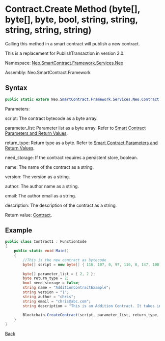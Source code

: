 # Contract.Create Method (byte[], byte[], byte, bool, string, string, string, string, string)

Calling this method in a smart contract will publish a new contract.

This is a replacement for PublishTransaction in version 2.0.

Namespace: [Neo.SmartContract.Framework.Services.Neo](../../neo.md)

Assembly: Neo.SmartContract.Framework

## Syntax

```c#
public static extern Neo.SmartContract.Framework.Services.Neo.Contract CreateContract(byte[] script, byte[] parameter_list, byte return_type, bool need_storage, string name, string version, string author, string email, string description)
```

Parameters:

script: The contract bytecode as a byte array.

parameter_list: Parameter list as a byte array. Refer to [Smart Contract Parameters and Return Values](../../../../tutorial/Parameter.md).

return_type: Return type as a byte. Refer to [Smart Contract Parameters and Return Values](../../../../tutorial/Parameter.md).

need_storage: If the contract requires a persistent store, boolean.

name: The name of the contract as a string.

version: The version as a string.

author: The author name as a string.

email: The author email as a string.

description: The description of the contract as a string.

Return value: [Contract](../Contract.md).

## Example

```c#
public class Contract1 : FunctionCode
{
    public static void Main()
    {
        //This is the new contract as bytecode
        byte[] script = new byte[] { 116, 107, 0, 97, 116, 0, 147, 108, 118, 107, 148, 121, 116, 81, 147, 108, 118, 107, 148, 121, 147, 116, 0, 148, 140, 108, 118, 107, 148, 114, 117, 98, 3, 0, 116, 0, 148, 140, 108, 118, 107, 148, 121, 97, 116, 140, 108, 118, 107, 148, 109, 116, 108, 118, 140, 107, 148, 109, 116, 108, 118, 140, 107, 148, 109, 108, 117, 102 }; 
      
        byte[] parameter_list = { 2, 2 };
        byte return_type = 2;
        bool need_storage = false;
        string name = "AdditionContractExample";
        string version = "1";
        string author = "chris";
        string email = "chris@abc.com";
        string description = "This is an Addition Contract. It takes in 2 inputs, adds them and returns the result.";
      
        Blockchain.CreateContract(script, parameter_list, return_type, need_storage, name, version, author, email, description);
    }
}
```



[Back](../Contract.md)